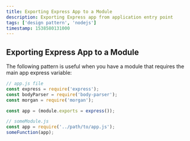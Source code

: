 ```yaml
---
title: Exporting Express App to a Module
description: Exporting Express app from application entry point
tags: ['design pattern', 'nodejs']
timestamp: 1538580131000
---
```


## Exporting Express App to a Module

The following pattern is useful when you have a module that requires the main app express variable:

```js
// app.js file
const express = require('express');
const bodyParser = require('body-parser');
const morgan = require('morgan');

const app = (module.exports = express());

// someModule.js
const app = require('../path/to/app.js');
someFunction(app);
```
